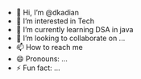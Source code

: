 - 👋 Hi, I’m @dkadian
- 👀 I’m interested in Tech 
- 🌱 I’m currently learning DSA in java
- 💞️ I’m looking to collaborate on ...
- 📫 How to reach me 
- 😄 Pronouns: ...
- ⚡ Fun fact: ...

<!---
dkadian/dkadian is a ✨ special ✨ repository because its `README.md` (this file) appears on your GitHub profile.
You can click the Preview link to take a look at your changes.
--->
